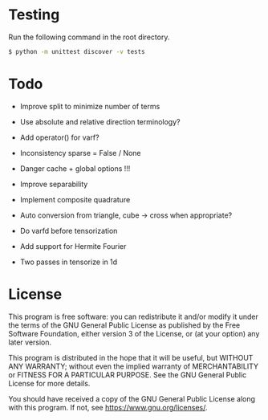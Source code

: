# Testing

Run the following command in the root directory.

```bash
$ python -m unittest discover -v tests
```

# Todo

- Improve split to minimize number of terms

- Use absolute and relative direction terminology?

- Add operator() for varf?

- Inconsistency sparse = False / None

- Danger cache + global options !!!

- Improve separability

- Implement composite quadrature

- Auto conversion from triangle, cube -> cross when appropriate?

- Do varfd before tensorization

- Add support for Hermite Fourier

- Two passes in tensorize in 1d

# License

This program is free software: you can redistribute it and/or modify
it under the terms of the GNU General Public License as published by
the Free Software Foundation, either version 3 of the License, or
(at your option) any later version.

This program is distributed in the hope that it will be useful,
but WITHOUT ANY WARRANTY; without even the implied warranty of
MERCHANTABILITY or FITNESS FOR A PARTICULAR PURPOSE. See the
GNU General Public License for more details.

You should have received a copy of the GNU General Public License
along with this program. If not, see <https://www.gnu.org/licenses/>.

